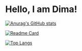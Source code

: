 # Hello, I am Dima!

[![Anurag's GitHub stats](https://github-readme-stats.vercel.app/api?username=ArchieSW)](https://github.com/ArchieSW)

[![Readme Card](https://github-readme-stats.vercel.app/api/pin/?username=ArchieSW&repo=weather-notifier)](https://github.com/ArchieSW/weather-notifier)

[![Top Langs](https://github-readme-stats.vercel.app/api/top-langs/?username=ArchieSW)](https://github.com/ArchieSW)
